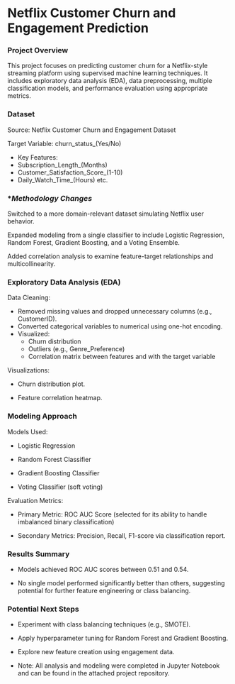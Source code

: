 # **Netflix Customer Churn and Engagement Prediction**



### Project Overview

This project focuses on predicting customer churn for a Netflix-style streaming platform using supervised machine learning techniques. It includes exploratory data analysis (EDA), data preprocessing, multiple classification models, and performance evaluation using appropriate metrics.

### **Dataset**

Source: Netflix Customer Churn and Engagement Dataset

Target Variable: churn_status_(Yes/No)

* Key Features:
* Subscription_Length_(Months)
* Customer_Satisfaction_Score_(1-10)
* Daily_Watch_Time_(Hours)  etc.


### **Methodology Changes*

Switched to a more domain-relevant dataset simulating Netflix user behavior.

Expanded modeling from a single classifier to include Logistic Regression, Random Forest, Gradient Boosting, and a Voting Ensemble.

Added correlation analysis to examine feature-target relationships and multicollinearity.

### 

### **Exploratory Data Analysis (EDA)**



Data Cleaning:

 * Removed missing values and dropped unnecessary columns (e.g., CustomerID).
 * Converted categorical variables to numerical using one-hot encoding.
 * Visualized:
    * Churn distribution
    * Outliers (e.g., Genre_Preference)
    * Correlation matrix between features and with the target variable



Visualizations:

* Churn distribution plot.

* Feature correlation heatmap.


### **Modeling Approach**



Models Used:



* Logistic Regression



* Random Forest Classifier



* Gradient Boosting Classifier



* Voting Classifier (soft voting)





Evaluation Metrics:



* Primary Metric: ROC AUC Score (selected for its ability to handle imbalanced binary classification)



* Secondary Metrics: Precision, Recall, F1-score via classification report.





### **Results Summary**



* Models achieved ROC AUC scores between 0.51 and 0.54.



* No single model performed significantly better than others, suggesting potential for further feature engineering or class balancing.





### **Potential Next Steps**



* Experiment with class balancing techniques (e.g., SMOTE).



* Apply hyperparameter tuning for Random Forest and Gradient Boosting.



* Explore new feature creation using engagement data.



* Note: All analysis and modeling were completed in Jupyter Notebook and can be found in the attached project repository.







